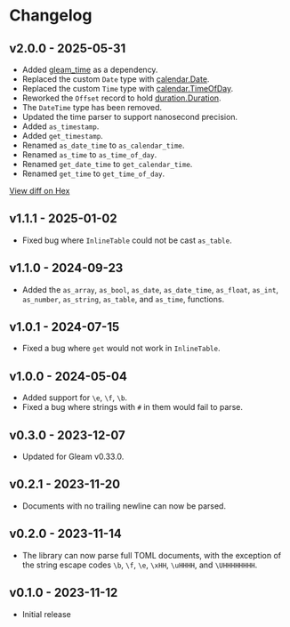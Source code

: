 # Changelog

## v2.0.0 - 2025-05-31

- Added [gleam_time](https://hexdocs.pm/gleam_time/index.html) as a dependency.
- Replaced the custom `Date` type with
  [calendar.Date](https://hexdocs.pm/gleam_time/gleam/time/calendar.html#Date).
- Replaced the custom `Time` type with
  [calendar.TimeOfDay](https://hexdocs.pm/gleam_time/gleam/time/calendar.html#TimeOfDay).
- Reworked the `Offset` record to hold
  [duration.Duration](https://hexdocs.pm/gleam_time/gleam/time/duration.html#Duration).
- The `DateTime` type has been removed.
- Updated the time parser to support nanosecond precision.
- Added `as_timestamp`.
- Added `get_timestamp`.
- Renamed `as_date_time` to `as_calendar_time`.
- Renamed `as_time` to `as_time_of_day`.
- Renamed `get_date_time` to `get_calendar_time`.
- Renamed `get_time` to `get_time_of_day`.

[View diff on Hex](https://diff.hex.pm/diff/tom/1.1.1..2.0.0)

## v1.1.1 - 2025-01-02

- Fixed bug where `InlineTable` could not be cast `as_table`.

## v1.1.0 - 2024-09-23

- Added the `as_array`, `as_bool`, `as_date`, `as_date_time`, `as_float`,
  `as_int`, `as_number`, `as_string`, `as_table`, and `as_time`,
  functions.

## v1.0.1 - 2024-07-15

- Fixed a bug where `get` would not work in `InlineTable`.

## v1.0.0 - 2024-05-04

- Added support for `\e`, `\f`, `\b`.
- Fixed a bug where strings with `#` in them would fail to parse.

## v0.3.0 - 2023-12-07

- Updated for Gleam v0.33.0.

## v0.2.1 - 2023-11-20

- Documents with no trailing newline can now be parsed.

## v0.2.0 - 2023-11-14

- The library can now parse full TOML documents, with the exception of the
  string escape codes `\b`, `\f`, `\e`, `\xHH`, `\uHHHH`, and `\UHHHHHHHH`.

## v0.1.0 - 2023-11-12

- Initial release
